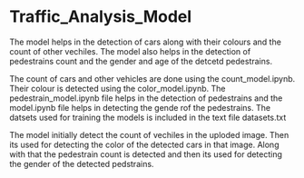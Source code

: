 # Traffic_Analysis_Model
The model helps in the detection of cars along with their colours and the count of other vechiles. The model also helps in the detection of pedestrains count and the gender and age of the detcetd pedestrains.

The count of cars and other vehicles are done using the count_model.ipynb.
Their colour is detected using the color_model.ipynb.
The pedestrain_model.ipynb file helps in the detection of pedestrains and the model.ipynb file helps in detecting the gende rof the pedestrains.
The datsets used for training the models is included in the text file datasets.txt

The model initially detect the count of vechiles in the uploded image. Then its used for detecting the color of the detected cars in that image. Along with that the pedestrain count is detected and then its used for detecting the gender of the detected pedstrains.

